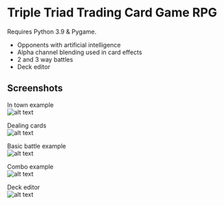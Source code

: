 # Triple Triad Trading Card Game RPG
Requires Python 3.9 & Pygame.
  
- Opponents with artificial intelligence
- Alpha channel blending used in card effects
- 2 and 3 way battles
- Deck editor
  
## Screenshots
In town example  
![alt text](https://github.com/rstotler/gifs/blob/main/TT-Town.gif)  
  
Dealing cards  
![alt text](https://github.com/rstotler/gifs/blob/main/TT-Deal.gif)  
  
Basic battle example  
![alt text](https://github.com/rstotler/gifs/blob/main/TT-Battle.gif)  
  
Combo example  
![alt text](https://github.com/rstotler/gifs/blob/main/TT-Combo.gif)  
  
Deck editor  
![alt text](https://github.com/rstotler/gifs/blob/main/TT-Deck.gif)  
